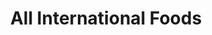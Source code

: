 ---
title: "All International Foods"
url: /grand-forks/all-international-foods/
shop: supermarket
---